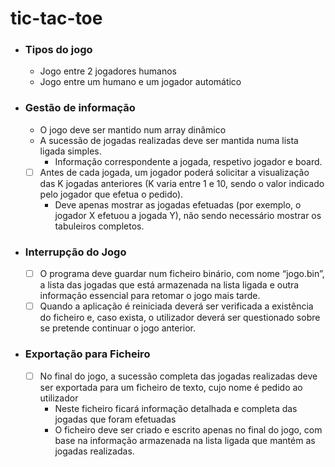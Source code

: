 # tic-tac-toe

- ### Tipos do jogo
  - Jogo entre 2 jogadores humanos
  - Jogo entre um humano e um jogador automático
- ### Gestão de informação
  - O jogo deve ser mantido num array dinâmico
  - A sucessão de jogadas realizadas deve ser mantida numa lista ligada simples.
    - Informação correspondente a jogada, respetivo jogador e board.
  - [ ] Antes de cada jogada, um jogador poderá solicitar a visualização das K jogadas anteriores
    (K varia entre 1 e 10, sendo o valor indicado pelo jogador que efetua o pedido).
    - Deve apenas mostrar as jogadas efetuadas (por exemplo, o jogador X efetuou a jogada Y),
      não sendo necessário mostrar os tabuleiros completos.
- ### Interrupção do Jogo
  - [ ] O programa deve guardar num ficheiro binário, com nome “jogo.bin”, a lista das jogadas que
    está armazenada na lista ligada e outra informação essencial para retomar o jogo mais tarde.
  - [ ] Quando a aplicação é reiniciada deverá ser verificada a existência do ficheiro e, caso exista, o utilizador deverá ser questionado sobre
    se pretende continuar o jogo anterior.
- ### Exportação para Ficheiro
  - [ ] No final do jogo, a sucessão completa das jogadas realizadas deve ser exportada para um
    ficheiro de texto, cujo nome é pedido ao utilizador
    - Neste ficheiro ficará informação detalhada e completa das jogadas que foram efetuadas
    - O ficheiro deve ser criado e escrito apenas no final do jogo, com base na informação armazenada na lista ligada que mantém
      as jogadas realizadas.